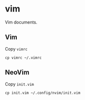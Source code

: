 # vim
Vim documents.
## Vim
Copy `vimrc`
```
cp vimrc ~/.vimrc
```
## NeoVim
Copy `init.vim`
```
cp init.vim ~/.config/nvim/init.vim
```
